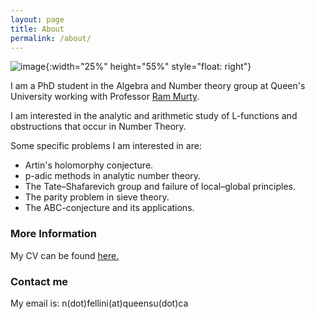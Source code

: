 ```yaml
---
layout: page
title: About
permalink: /about/
---
```


![image](/images/IMG_2178.PNG){:width="25%" height="55%" style="float: right"}

I am a PhD student in the Algebra and Number theory group at Queen's University working with Professor [Ram Murty](https://mast.queensu.ca/~murty/).

I am interested in the analytic and arithmetic study of L-functions and obstructions that occur in Number Theory.

Some specific problems I am interested in are:
<ul>
  <li>Artin's holomorphy conjecture. </li>
  <li>p-adic methods in analytic number theory.</li>
  <li>The Tate&#8211;Shafarevich group and failure of local​–global principles.</li>
  <li>The parity problem in sieve theory.</li>
  <li> The ABC-conjecture and its applications.</li>
</ul>


### More Information
My CV can be found [here.](NF_CV_15_Dec_2024.pdf)

### Contact me

My email is: n(dot)fellini(at)queensu(dot)ca
